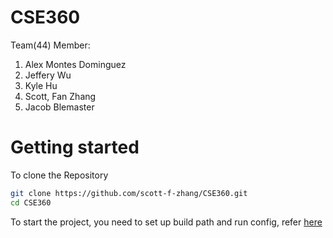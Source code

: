 # CSE360 

Team(44) Member:
1.	Alex Montes Dominguez
2. 	Jeffery Wu
3. 	Kyle Hu
4. 	Scott, Fan Zhang
5. 	Jacob Blemaster

# Getting started

To clone the Repository

```bash
git clone https://github.com/scott-f-zhang/CSE360.git
cd CSE360
```

To start the project, you need to set up build path and run config, refer [here](https://mediaplus.asu.edu/embedded?id=f7d4c746-4956-4f4a-bb46-f82de6829ccb&siteId=61e0606e-415d-4001-8206-ffde48430c64)
